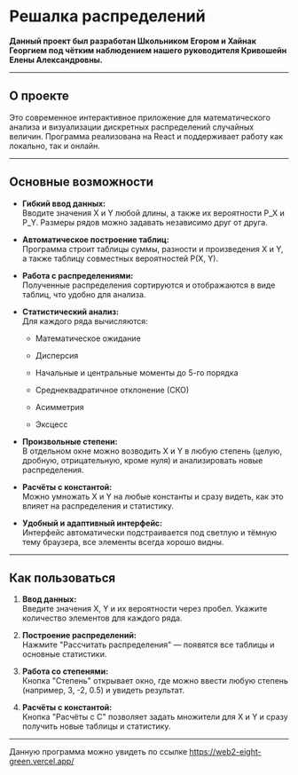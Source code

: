 ﻿# Решалка распределений

**Данный проект был разработан Школьником Егором и Хайнак Георгием под чётким наблюдением нашего руководителя Кривошейн Елены Александровны.**

---

## О проекте

Это современное интерактивное приложение для математического анализа и визуализации дискретных распределений случайных величин. Программа реализована на React и поддерживает работу как локально, так и онлайн.

---

## Основные возможности

- **Гибкий ввод данных:**  
    Вводите значения X и Y любой длины, а также их вероятности P_X и P_Y. Размеры рядов можно задавать независимо друг от друга.
    
- **Автоматическое построение таблиц:**  
    Программа строит таблицы суммы, разности и произведения X и Y, а также таблицу совместных вероятностей P(X, Y).
    
- **Работа с распределениями:**  
    Полученные распределения сортируются и отображаются в виде таблиц, что удобно для анализа.
    
- **Статистический анализ:**  
    Для каждого ряда вычисляются:
    
    - Математическое ожидание
        
    - Дисперсия
        
    - Начальные и центральные моменты до 5-го порядка
        
    - Среднеквадратичное отклонение (СКО)
        
    - Асимметрия
        
    - Эксцесс
        
- **Произвольные степени:**  
    В отдельном окне можно возводить X и Y в любую степень (целую, дробную, отрицательную, кроме нуля) и анализировать новые распределения.
    
- **Расчёты с константой:**  
    Можно умножать X и Y на любые константы и сразу видеть, как это влияет на распределения и статистику.
    
- **Удобный и адаптивный интерфейс:**  
    Интерфейс автоматически подстраивается под светлую и тёмную тему браузера, все элементы всегда хорошо видны.
    

---

## Как пользоваться

1. **Ввод данных:**  
    Введите значения X, Y и их вероятности через пробел. Укажите количество элементов для каждого ряда.
    
2. **Построение распределений:**  
    Нажмите "Рассчитать распределения" — появятся все таблицы и основные статистики.
    
3. **Работа со степенями:**  
    Кнопка "Степень" открывает окно, где можно ввести любую степень (например, 3, -2, 0.5) и увидеть результат.
    
4. **Расчёты с константой:**  
    Кнопка "Расчёты с C" позволяет задать множители для X и Y и сразу получить новые таблицы и статистику.
    

---
Данную программа можно увидеть по ссылке https://web2-eight-green.vercel.app/